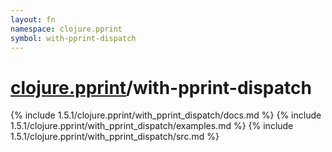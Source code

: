 ```yaml
---
layout: fn
namespace: clojure.pprint
symbol: with-pprint-dispatch
---
```


# [clojure.pprint](../)/with-pprint-dispatch

{% include 1.5.1/clojure.pprint/with_pprint_dispatch/docs.md %}
{% include 1.5.1/clojure.pprint/with_pprint_dispatch/examples.md %}
{% include 1.5.1/clojure.pprint/with_pprint_dispatch/src.md %}

